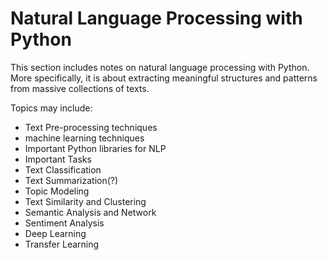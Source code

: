 # Natural Language Processing with Python

This section includes notes on natural language processing with Python.
More specifically, it is about extracting meaningful structures and patterns from massive collections of texts.

Topics may include:

- Text Pre-processing techniques
- machine learning techniques
- Important Python libraries for NLP
- Important Tasks
- Text Classification
- Text Summarization(?)
- Topic Modeling
- Text Similarity and Clustering
- Semantic Analysis and Network
- Sentiment Analysis
- Deep Learning
- Transfer Learning